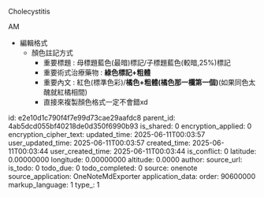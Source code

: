 Cholecystitis

AM

- 編輯格式
  - 顏色註記方式
    - 重要標題 : 母標題藍色(最暗)標記/子標題藍色(較暗,25%)標記
    - 重要術式治療藥物 : **綠色標記+粗體**
    - 重要內文 : 紅色(標準色彩)/**橘色+粗體(橘色那一欄第一個)**(如果同色太醜就紅橘相間)
    - 直接來複製顏色格式一定不會錯xd



id: e2e10d1c790f4f7e99d73cae29aafdc8
parent_id: 4ab5dcd055bf40218de0d350f6990b93
is_shared: 0
encryption_applied: 0
encryption_cipher_text: 
updated_time: 2025-06-11T00:03:57
user_updated_time: 2025-06-11T00:03:57
created_time: 2025-06-11T00:03:44
user_created_time: 2025-06-11T00:03:44
is_conflict: 0
latitude: 0.00000000
longitude: 0.00000000
altitude: 0.0000
author: 
source_url: 
is_todo: 0
todo_due: 0
todo_completed: 0
source: onenote
source_application: OneNoteMdExporter
application_data: 
order: 90600000
markup_language: 1
type_: 1